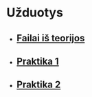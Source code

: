 # Užduotys
- ## [Failai iš teorijos](mano-repo/Is_teorijos)
- ## [Praktika 1](mano-repo/Praktika1)
- ## [Praktika 2](mano-repo/Praktika2)
